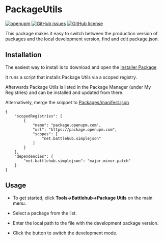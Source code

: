 # PackageUtils

[![openupm](https://img.shields.io/npm/v/net.battlehub.packageutils?label=openupm&registry_uri=https://package.openupm.com)](https://openupm.com/packages/net.battlehub.packageutils/)
[![GitHub issues](https://img.shields.io/github/issues/Battlehub0x/PackageUtils)](https://github.com/Battlehub0x/PackageUtils/issues)
[![GitHub license](https://img.shields.io/github/license/Battlehub0x/PackageUtils?label=license)](https://github.com/Battlehub0x/PackageUtils/blob/main/LICENSE)

This package makes it easy to switch between the production version of packages and the local development version, find and edit package.json.

## Installation

The easiest way to install is to download and open the [Installer Package](https://package-installer.glitch.me/v1/installer/OpenUPM/net.battlehub.packageutils?registry=https%3A%2F%2Fpackage.openupm.com&scope=net.battlehub)

It runs a script that installs Package Utils via a scoped registry.

Afterwards Package Utils is listed in the Package Manager (under My Registries) and can be installed and updated from there.

Alternatively, merge the snippet to [Packages/manifest.json](https://docs.unity3d.com/Manual/upm-manifestPrj.html)

```
{
    "scopedRegistries": [
        {
            "name": "package.openupm.com",
            "url": "https://package.openupm.com",
            "scopes": [
                "net.battlehub.simplejson"
            ]
        }
    ],
    "dependencies": {
        "net.battlehub.simplejson": "major.minor.patch"
    }
}
```

## Usage 

- To get started, click **Tools->Battlehub->Package Utils** on the main menu.

- Select a package from the list. 

- Enter the local path to the file with the development package version.

- Click the button to switch the development mode.

